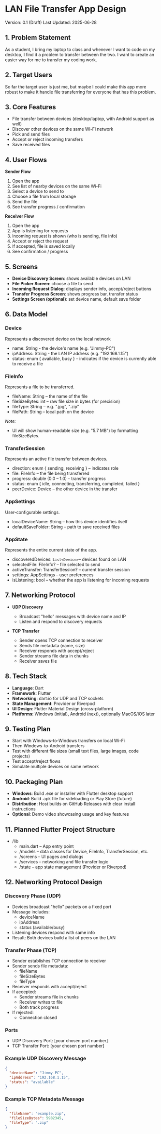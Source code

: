 # LAN File Transfer App Design
Version: 0.1 (Draft)
Last Updated: 2025-06-28
## 1. Problem Statement
As a student, I bring my laptop to class and whenever I want to code on my desktop, I find it a problem to transfer between the two. I want to create an easier way for me to transfer my coding work.

## 2. Target Users
So far the target user is just me, but maybe I could make this app more robust to make it handle file transferring for everyone that has this problem.

## 3. Core Features
- File transfer between devices (desktop/laptop, with Android support as well)
- Discover other devices on the same Wi-Fi network
- Pick and send files
- Accept or reject incoming transfers
- Save received files

## 4. User Flows

**Sender Flow**
1. Open the app
2. See list of nearby devices on the same Wi-Fi
3. Select a device to send to
4. Choose a file from local storage
5. Send the file
6. See transfer progress / confirmation

**Receiver Flow**
1. Open the app
2. App is listening for requests
3. Incoming request is shown (who is sending, file info)
4. Accept or reject the request
5. If accepted, file is saved locally
6. See confirmation / progress

## 5. Screens
- **Device Discovery Screen**: shows available devices on LAN
- **File Picker Screen**: choose a file to send
- **Incoming Request Dialog**: displays sender info, accept/reject buttons
- **Transfer Progress Screen**: shows progress bar, transfer status
- **Settings Screen (optional)**: set device name, default save folder

## 6. Data Model

### Device
Represents a discovered device on the local network

- name: String - the device's name (e.g. "Jimmy-PC")
- ipAddress: String - the LAN IP address (e.g. "192.168.1.15")
- status: enum { available, busy } – indicates if the device is currently able to receive a file

### FileInfo
Represents a file to be transferred.
- fileName: String – the name of the file
- fileSizeBytes: int – raw file size in bytes (for precision)
- fileType: String – e.g. ".jpg", ".zip"
- filePath: String – local path on the device

*Note:* 
- UI will show human-readable size (e.g. "5.7 MB") by formatting fileSizeBytes.

### TransferSession
Represents an active file transfer between devices.

- direction: enum { sending, receiving } – indicates role
- file: FileInfo – the file being transferred
- progress: double (0.0 – 1.0) – transfer progress
- status: enum { idle, connecting, transferring, completed, failed }
- peerDevice: Device – the other device in the transfer

### AppSettings
User-configurable settings.

- localDeviceName: String – how this device identifies itself
- defaultSaveFolder: String – path to save received files

### AppState
Represents the entire current state of the app.

- discoveredDevices: `List<Device>`– devices found on LAN
- selectedFile: FileInfo? – file selected to send
- activeTransfer: TransferSession? – current transfer session
- settings: AppSettings – user preferences
- isListening: bool – whether the app is listening for incoming requests

## 7. Networking Protocol
- **UDP Discovery**
  - Broadcast "hello" messages with device name and IP
  - Listen and respond to discovery requests

- **TCP Transfer**
  - Sender opens TCP connection to receiver
  - Sends file metadata (name, size)
  - Receiver responds with accept/reject
  - Sender streams file data in chunks
  - Receiver saves file

## 8. Tech Stack
- **Language**: Dart
- **Framework**: Flutter
- **Networking**: dart:io for UDP and TCP sockets
- **State Management**: Provider or Riverpod
- **UI Design**: Flutter Material Design (cross-platform)
- **Platforms**: Windows (initial), Android (next), optionally MacOS/iOS later

## 9. Testing Plan
- Start with Windows-to-Windows transfers on local Wi-Fi
- Then Windows-to-Android transfers
- Test with different file sizes (small text files, large images, code projects)
- Test accept/reject flows
- Simulate multiple devices on same network

## 10. Packaging Plan
- **Windows**: Build .exe or installer with Flutter desktop support
- **Android**: Build .apk file for sideloading or Play Store (future)
- **Distribution**: Host builds on GitHub Releases with clear install instructions
- **Optional**: Demo video showcasing usage and key features

## 11. Planned Flutter Project Structure

- /lib
  - main.dart – App entry point
  - /models – data classes for Device, FileInfo, TransferSession, etc.
  - /screens – UI pages and dialogs
  - /services – networking and file transfer logic
  - /state – app state management (Provider or Riverpod)

## 12. Networking Protocol Design

### Discovery Phase (UDP)
- Devices broadcast "hello" packets on a fixed port
- Message includes:
  - deviceName
  - ipAddress
  - status (available/busy)
- Listening devices respond with same info
- Result: Both devices build a list of peers on the LAN

### Transfer Phase (TCP)
- Sender establishes TCP connection to receiver
- Sender sends file metadata:
  - fileName
  - fileSizeBytes
  - fileType
- Receiver responds with accept/reject
- If accepted:
  - Sender streams file in chunks
  - Receiver writes to file
  - Both track progress
- If rejected:
  - Connection closed

### Ports
- UDP Discovery Port: [your chosen port number]
- TCP Transfer Port: [your chosen port number]

### Example UDP Discovery Message

```json
{
  "deviceName": "Jimmy-PC",
  "ipAddress": "192.168.1.15",
  "status": "available"
}
```

### Example TCP Metadata Message

```json
{
  "fileName": "example.zip",
  "fileSizeBytes": 5982345,
  "fileType": ".zip"
}
```
